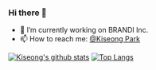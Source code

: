 ### Hi there 👋

- 🔭 I’m currently working on BRANDI Inc.
- 📫 How to reach me: [@Kiseong Park](mailto:alpha.go@kakao.com?subject=[GitHub])

[![Kiseong's github stats](https://github-readme-stats.vercel.app/api?username=KOR-Believer&theme=vue&show_icons=true&hide=issues)](https://github.com/anuraghazra/github-readme-stats)
[![Top Langs](https://github-readme-stats.vercel.app/api/top-langs/?username=KOR-Believer&layout=compact)](https://github.com/anuraghazra/github-readme-stats)

<!--
**KOR-Believer/KOR-Believer** is a ✨ _special_ ✨ repository because its `README.md` (this file) appears on your GitHub profile.

Here are some ideas to get you started:

- 🔭 I’m currently working on BRANDI Inc.
- 🌱 I’m currently learning ...
- 👯 I’m looking to collaborate on ...
- 🤔 I’m looking for help with ...
- 💬 Ask me about ...
- 📫 How to reach me: ...
- 😄 Pronouns: ...
- ⚡ Fun fact: ...
-->
